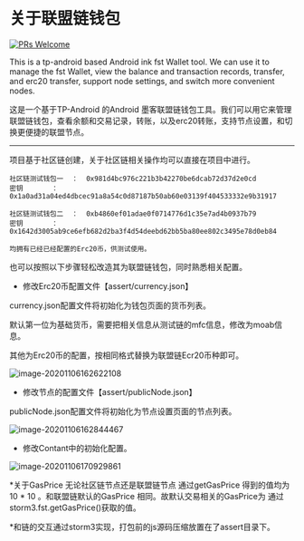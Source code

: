 # 关于联盟链钱包

[![PRs Welcome](https://img.shields.io/badge/PRs-welcome-brightgreen.svg?style=flat-square)](http://makeapullrequest.com)

This is a tp-android based Android ink fst Wallet tool. We can use it to manage the fst Wallet, view the balance and transaction records, transfer, and erc20 transfer, support node settings, and switch more convenient nodes.

这是一个基于TP-Android 的Android 墨客联盟链钱包工具。我们可以用它来管理联盟链钱包，查看余额和交易记录，转账，以及erc20转账，支持节点设置，和切换更便捷的联盟节点。

------

项目基于社区链创建，关于社区链相关操作均可以直接在项目中进行。

```
社区链测试钱包一  ：  0x981d4bc976c221b3b42270be6dcab72d37d2e0cd
密钥       ：  0x1a0ad31a04ed4dbcec91a8a54c0d87187b50ab60e03139f404533332e9b31917

社区链测试钱包二  ：  0xb4860ef01adae0f0714776d1c35e7ad4b0937b79
密钥       ：  0x1642d3005ab9ce6efb682d2ba3f4d54deebd62bb5ba80ee802c3495e78d0eb84

均拥有已经已经配置的Erc20币，供测试使用。
```



也可以按照以下步骤轻松改造其为联盟链钱包，同时熟悉相关配置。

-  修改Erc20币配置文件【assert/currency.json】

  currency.json配置文件将初始化为钱包页面的货币列表。

  默认第一位为基础货币，需要把相关信息从测试链的mfc信息，修改为moab信息。

  其他为Erc20币的配置，按相同格式替换为联盟链Ecr20币种即可。

  ![image-20201106162622108](/home/wzh/.config/Typora/typora-user-images/image-20201106162622108.png)

-  修改节点的配置文件【assert/publicNode.json】

  publicNode.json配置文件将初始化为节点设置页面的节点列表。

![image-20201106162844467](/home/wzh/.config/Typora/typora-user-images/image-20201106162844467.png)

- 修改Contant中的初始化配置。

![image-20201106170929861](/home/wzh/.config/Typora/typora-user-images/image-20201106170929861.png)



*关于GasPrice 无论社区链节点还是联盟链节点 通过getGasPrice 得到的值均为 10 * 10 。和联盟链默认的GasPrice 相同。故默认交易相关的GasPrice为 通过storm3.fst.getGasPrice()获取的值。

*和链的交互通过storm3实现，打包前的js源码压缩放置在了assert目录下。





